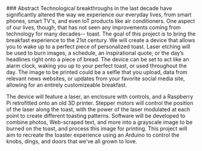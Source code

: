 <a name="abstract">
### Abstract
Technological breakthroughs in the last decade have significantly altered the way we experience our everyday lives, from smart phones, smart TV's, and even IoT products like air conditioners. One aspect of our lives, though, that has not seen any improvements coming from technology for many decades-- toast. The goal of this project is to bring the breakfast experience to the 21st century. We will create a device that allows you to wake up to a perfect piece of personalized toast. Laser etching will be used to burn images, a schedule, an inspirational quote, or the day’s headlines right onto a piece of bread. The device can be set to act like an alarm clock, waking you up to your perfect toast, or used throughout the day. The image to be printed could be a selfie that you upload, data from relevant news websites, or updates from your favorite social media site, allowing for an entirely customizeable breakfast.

The device will feature a laser, an enclosure with controls, and a Raspberry Pi retrofitted onto an old 3D printer. Stepper motors will control the position of the laser along the toast, with the power of the laser modulated at each point to create different toasting patterns. Software will be developed to combine photos, Web-scraped text, and more into a grayscale image to be burned on the toast, and process this image for printing. This project will aim to recreate the toaster experience using an Arduino to control the knobs, dings, and doors that we’ve all grown to love. 